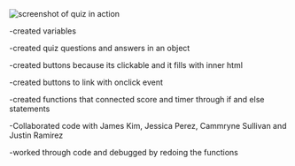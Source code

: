 <img src="assets/Jersey Shore Quiz.png.png" alt="screenshot of quiz in action">

-created variables

-created quiz questions and answers in an object

-created buttons because its clickable and it fills with inner html

-created buttons to link with onclick event

-created functions that connected score and timer through if and else statements

-Collaborated code with James Kim, Jessica Perez, Cammryne Sullivan and Justin Ramirez

-worked through code and debugged by redoing the functions
